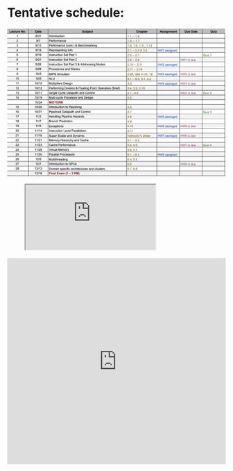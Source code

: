 
# Tentative schedule: 
![ ](https://raw.githubusercontent.com/simsekergun/otherstuff/main/CMSC411TentativeSchecule.png)

<figure>
<iframe src="https://docs.google.com/spreadsheets/d/e/2PACX-1vQbjeBFAZa6JYMEHXZJ3MnYOy42dIMT9AfQJlgAZQaXYNzJNYKU5IUuATj-LQ_JRljSXricjA60z2EI/pubhtml?widget=true&amp;headers=false"></iframe>
</figure>

<iframe width="100%" height="475" src="https://dotnetfiddle.net/Widget/CsCons" frameborder="0"></iframe>
